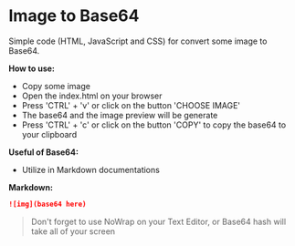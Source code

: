# Image to Base64

Simple code (HTML, JavaScript and CSS) for convert some image to Base64.

**How to use:**
* Copy some image
* Open the index.html on your browser
* Press 'CTRL' + 'v' or click on the button 'CHOOSE IMAGE'
* The base64 and the image preview will be generate
* Press 'CTRL' + 'c' or click on the button 'COPY' to copy the base64 to your clipboard

**Useful of Base64:**
* Utilize in Markdown documentations

**Markdown:**
```markdown
![img](base64 here)
```

> Don't forget to use NoWrap on your Text Editor, or Base64 hash will take all of your screen
